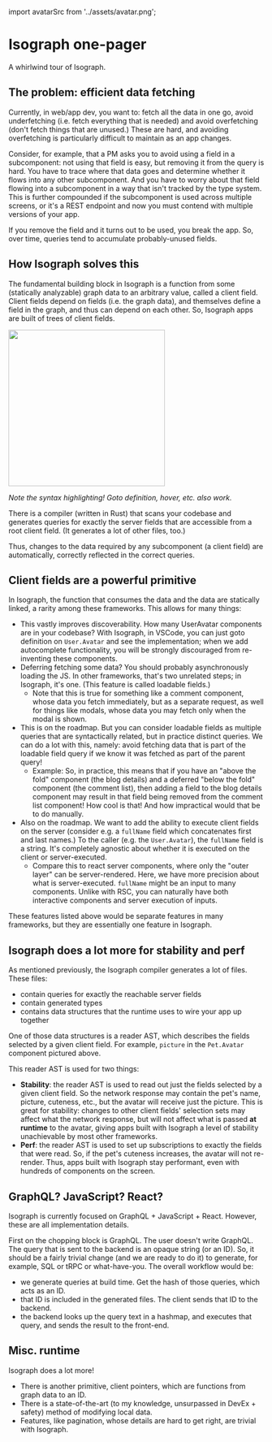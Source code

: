 import avatarSrc from '../assets/avatar.png';

# Isograph one-pager

A whirlwind tour of Isograph.

## The problem: efficient data fetching

Currently, in web/app dev, you want to: fetch all the data in one go, avoid underfetching (i.e. fetch everything that is needed) and avoid overfetching (don't fetch things that are unused.) These are hard, and avoiding overfetching is particularly difficult to maintain as an app changes.

Consider, for example, that a PM asks you to avoid using a field in a subcomponent: not using that field is easy, but removing it from the query is hard. You have to trace where that data goes and determine whether it flows into any other subcomponent. And you have to worry about that field flowing into a subcomponent in a way that isn't tracked by the type system. This is further compounded if the subcomponent is used across multiple screens, or it's a REST endpoint and now you must contend with multiple versions of your app.

If you remove the field and it turns out to be used, you break the app. So, over time, queries tend to accumulate probably-unused fields.

## How Isograph solves this

The fundamental building block in Isograph is a function from some (statically analyzable) graph data to an arbitrary value, called a client field. Client fields depend on fields (i.e. the graph data), and themselves define a field in the graph, and thus can depend on each other. So, Isograph apps are built of trees of client fields.

<img src={avatarSrc} height="308" />

_Note the syntax highlighting\! Goto definition, hover, etc. also work._

There is a compiler (written in Rust) that scans your codebase and generates queries for exactly the server fields that are accessible from a root client field. (It generates a lot of other files, too.)

Thus, changes to the data required by any subcomponent (a client field) are automatically, correctly reflected in the correct queries.

## Client fields are a powerful primitive

In Isograph, the function that consumes the data and the data are statically linked, a rarity among these frameworks. This allows for many things:

- This vastly improves discoverability. How many UserAvatar components are in your codebase? With Isograph, in VSCode, you can just goto definition on `User.Avatar` and see the implementation; when we add autocomplete functionality, you will be strongly discouraged from re-inventing these components.
- Deferring fetching some data? You should probably asynchronously loading the JS. In other frameworks, that's two unrelated steps; in Isograph, it's one. (This feature is called loadable fields.)
  - Note that this is true for something like a comment component, whose data you fetch immediately, but as a separate request, as well for things like modals, whose data you may fetch only when the modal is shown.
- This is on the roadmap. But you can consider loadable fields as multiple queries that are syntactically related, but in practice distinct queries. We can do a lot with this, namely: avoid fetching data that is part of the loadable field query if we know it was fetched as part of the parent query\!
  - Example: So, in practice, this means that if you have an "above the fold" component (the blog details) and a deferred "below the fold" component (the comment list), then adding a field to the blog details component may result in that field being removed from the comment list component\! How cool is that\! And how impractical would that be to do manually.
- Also on the roadmap. We want to add the ability to execute client fields on the server (consider e.g. a `fullName` field which concatenates first and last names.) To the caller (e.g. the `User.Avatar`), the `fullName` field is a string. It's completely agnostic about whether it is executed on the client or server-executed.
  - Compare this to react server components, where only the "outer layer" can be server-rendered. Here, we have more precision about what is server-executed. `fullName` might be an input to many components. Unlike with RSC, you can naturally have both interactive components and server execution of inputs.

These features listed above would be separate features in many frameworks, but they are essentially one feature in Isograph.

## Isograph does a lot more for stability and perf

As mentioned previously, the Isograph compiler generates a lot of files. These files:

- contain queries for exactly the reachable server fields
- contain generated types
- contains data structures that the runtime uses to wire your app up together

One of those data structures is a reader AST, which describes the fields selected by a given client field. For example, `picture` in the `Pet.Avatar` component pictured above.

This reader AST is used for two things:

- **Stability**: the reader AST is used to read out just the fields selected by a given client field. So the network response may contain the pet's name, picture, cuteness, etc., but the avatar will receive just the picture. This is great for stability: changes to other client fields' selection sets may affect what the network response, but will not affect what is passed **at runtime** to the avatar, giving apps built with Isograph a level of stability unachievable by most other frameworks.
- **Perf**: the reader AST is used to set up subscriptions to exactly the fields that were read. So, if the pet's cuteness increases, the avatar will not re-render. Thus, apps built with Isograph stay performant, even with hundreds of components on the screen.

## GraphQL? JavaScript? React?

Isograph is currently focused on GraphQL + JavaScript + React. However, these are all implementation details.

First on the chopping block is GraphQL. The user doesn't write GraphQL. The query that is sent to the backend is an opaque string (or an ID). So, it should be a fairly trivial change (and we are ready to do it) to generate, for example, SQL or tRPC or what-have-you. The overall workflow would be:

- we generate queries at build time. Get the hash of those queries, which acts as an ID.
- that ID is included in the generated files. The client sends that ID to the backend.
- the backend looks up the query text in a hashmap, and executes that query, and sends the result to the front-end.

## Misc. runtime

Isograph does a lot more!

- There is another primitive, client pointers, which are functions from graph data to an ID.
- There is a state-of-the-art (to my knowledge, unsurpassed in DevEx + safety) method of modifying local data.
- Features, like pagination, whose details are hard to get right, are trivial with Isograph.
